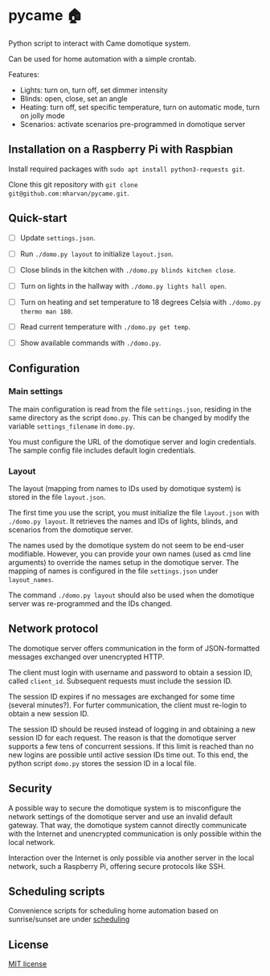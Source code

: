 # pycame :house:
Python script to interact with Came domotique system.

Can be used for home automation with a simple crontab.

Features:
* Lights: turn on, turn off, set dimmer intensity
* Blinds: open, close, set an angle
* Heating: turn off, set specific temperature, turn on automatic mode, turn on jolly mode
* Scenarios: activate scenarios pre-programmed in domotique server


## Installation on a Raspberry Pi with Raspbian

Install required packages with
`sudo apt install python3-requests git`.

Clone this git repository with
`git clone git@github.com:mharvan/pycame.git`.


## Quick-start

- [ ] Update `settings.json`.
- [ ] Run `./domo.py layout` to initialize `layout.json`.
- [ ] Close blinds in the kitchen with `./domo.py blinds kitchen close`.
- [ ] Turn on lights in the hallway with `./domo.py lights hall open`.
- [ ] Turn on heating and set temperature to 18 degrees Celsia with `./domo.py thermo man 180`.
- [ ] Read current temperature with `./domo.py get temp`.
- [ ] Show available commands with `./domo.py`.


## Configuration

### Main settings
The main configuration is read from the file `settings.json`, residing
in the same directory as the script `domo.py`.
This can be changed by modify the variable `settings_filename` in `domo.py`.

You must configure the URL of the domotique server and login credentials.
The sample config file includes default login credentials.

### Layout
The layout (mapping from names to IDs used by domotique system) is
stored in the file `layout.json`.

The first time you use the script, you must initialize the file
`layout.json` with `./domo.py layout`. It retrieves the names and IDs
of lights, blinds, and scenarios from the domotique server.

The names used by the domotique system do not seem to be end-user modifiable.
However, you can provide your own names (used as cmd line arguments)
to override the names setup in the domotique server. The mapping of
names is configured in the file `settings.json` under `layout_names`.

The command `./domo.py layout` should also be used when the domotique
server was re-programmed and the IDs changed.


## Network protocol

The domotique server offers communication in the form of
JSON-formatted messages exchanged over unencrypted HTTP.

The client must login with username and password to obtain a session
ID, called `client_id`. Subsequent requests must include the session
ID.

The session ID expires if no messages are exchanged for some time
(several minutes?). For furter communication, the client must re-login
to obtain a new session ID.

The session ID should be reused instead of logging in and obtaining a
new session ID for each request. The reason is that the domotique
server supports a few tens of concurrent sessions. If this limit is
reached than no new logins are possible until active session IDs time
out. To this end, the python script `domo.py` stores the session ID in
a local file.


## Security

A possible way to secure the domotique system is to misconfigure the
network settings of the domotique server and use an invalid default
gateway. That way, the domotique system cannot directly communicate
with the Internet and unencrypted communication is only possible
within the local network.

Interaction over the Internet is only possible via another server in
the local network, such a Raspberry Pi, offering secure protocols like
SSH.


## Scheduling scripts

Convenience scripts for scheduling home automation based on sunrise/sunset are under
[scheduling](https://github.com/mharvan/pycame/blob/master/scheduling/)


## License
[MIT license](https://github.com/mharvan/pycame/blob/master/LICENSE)